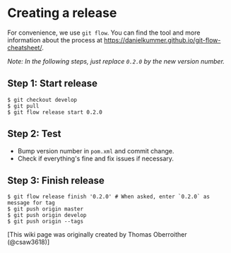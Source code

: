 # Creating a release

For convenience, we use `git flow`. You can find the tool and more information about the process at <https://danielkummer.github.io/git-flow-cheatsheet/>.

*Note: In the following steps, just replace `0.2.0` by the new version number.*

## Step 1: Start release

```console
$ git checkout develop
$ git pull
$ git flow release start 0.2.0
```

## Step 2: Test

* Bump version number in `pom.xml` and commit change.
* Check if everything's fine and fix issues if necessary.

## Step 3: Finish release

```console
$ git flow release finish '0.2.0' # When asked, enter `0.2.0` as message for tag
$ git push origin master
$ git push origin develop
$ git push origin --tags
```

[This wiki page was originally created by Thomas Oberroither (@csaw3618)]